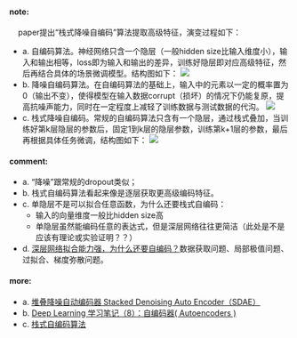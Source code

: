 #### note:
&nbsp;&nbsp;&nbsp;&nbsp;paper提出“栈式降噪自编码”算法提取高级特征，演变过程如下：
  + a. 自编码算法。神经网络只含一个隐层（一般hidden size比输入维度小），输入和输出相等，loss即为输入和输出的差异，训练好隐层即对应高级特征，然后再结合具体的场景微调模型。结构图如下：
  ![](https://github.com/xwzhong/papernote/blob/master/pic/Stacked_Denoising_Autoencoders_autoencoders.PNG)
  + b. 降噪自编码算法。在自编码算法的基础上，输入中的元素以一定的概率置为0（输出不变），使得模型在输入数据corrupt（损坏）的情况下仍能复原，提高抗噪声能力，同时在一定程度上减轻了训练数据与测试数据的代沟。
  ![](https://github.com/xwzhong/papernote/blob/master/pic/Stacked_Denoising_Autoencoders_denoising_autoencoders.PNG)
  + c. 栈式降噪自编码。常规的自编码算法只含有一个隐层，通过栈式叠加，当训练好第k层隐层的参数后，固定1到k层的隐层参数，训练第k+1层的参数，最后再根据具体任务微调，结构图如下：
  ![](https://github.com/xwzhong/papernote/blob/master/pic/Stacked_Denoising_Autoencoders_stacked_denoising_autoencoders.png)


#### comment:
  + a. “降噪”跟常规的dropout类似；
  + b. 栈式自编码算法看起来像是逐层获取更高级编码特征。
  + c. 单隐层不是可以拟合任意函数，为什么还要栈式自编码：
      + 输入的向量维度一般比hidden size高
      + 单隐层虽然能编码任意的表达式，但是深层网络往往更简洁（此处是不是应该有理论或实验证明？？）
  + d. [深层网络拟合能力强，为什么还要自编码？](https://blog.csdn.net/aisikaov5/article/details/51193137)数据获取问题、局部极值问题、过拟合、梯度弥散问题。


#### more:
  + a. [堆叠降噪自动编码器 Stacked Denoising Auto Encoder（SDAE）](https://blog.csdn.net/zbzcDZF/article/details/86570761)
  + b. [Deep Learning 学习笔记（8）：自编码器( Autoencoders )](https://www.cnblogs.com/Ponys/p/3315642.html)
  + c. [栈式自编码算法](https://blog.csdn.net/aisikaov5/article/details/51193137)